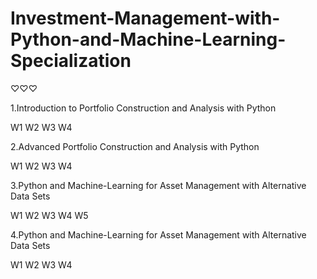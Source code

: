 # Investment-Management-with-Python-and-Machine-Learning-Specialization
♡♡♡

1.Introduction to Portfolio Construction and Analysis with Python

W1
W2
W3
W4

2.Advanced Portfolio Construction and Analysis with Python

W1
W2
W3
W4

3.Python and Machine-Learning for Asset Management with Alternative Data Sets

W1
W2
W3
W4
W5

4.Python and Machine-Learning for Asset Management with Alternative Data Sets

W1
W2
W3
W4
